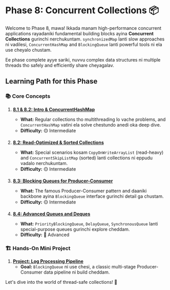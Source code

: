 # Phase 8: Concurrent Collections 📦

Welcome to Phase 8, mawa! Ikkada manam high-performance concurrent applications rayadaniki fundamental building blocks ayina **Concurrent Collections** gurinchi nerchukuntam. `synchronizedMap` lanti slow approaches ni vadilesi, `ConcurrentHashMap` and `BlockingQueue` lanti powerful tools ni ela use cheyalo chustam.

Ee phase complete ayye sariki, nuvvu complex data structures ni multiple threads tho safely and efficiently share cheyagalav.

## Learning Path for this Phase

### 📚 Core Concepts

1.  **[8.1 & 8.2: Intro & ConcurrentHashMap](./01-Intro-and-ConcurrentHashMap.md)**
    - **What:** Regular collections tho multithreading lo vache problems, and `ConcurrentHashMap` vatini ela solve chestundo anedi oka deep dive.
    - **Difficulty:** 🟡 Intermediate

2.  **[8.2: Read-Optimized & Sorted Collections](./02-Read-Optimized-and-Sorted-Collections.md)**
    - **What:** Special scenarios kosam `CopyOnWriteArrayList` (read-heavy) and `ConcurrentSkipListMap` (sorted) lanti collections ni eppudu vadalo nerchukuntam.
    - **Difficulty:** 🟡 Intermediate

3.  **[8.3: Blocking Queues for Producer-Consumer](./03-Blocking-Queues-for-Producer-Consumer.md)**
    - **What:** The famous Producer-Consumer pattern and daaniki backbone ayina `BlockingQueue` interface gurinchi detail ga chustam.
    - **Difficulty:** 🟡 Intermediate

4.  **[8.4: Advanced Queues and Deques](./04-Advanced-Queues-and-Deques.md)**
    - **What:** `PriorityBlockingQueue`, `DelayQueue`, `SynchronousQueue` lanti special-purpose queues gurinchi explore cheddam.
    - **Difficulty:** 🔴 Advanced

### 🏗️ Hands-On Mini Project

1.  **[Project: Log Processing Pipeline](./projects/01-Log-Processing-Pipeline.md)**
    - **Goal:** `BlockingQueue` ni use chesi, a classic multi-stage Producer-Consumer data pipeline ni build cheddam.

Let's dive into the world of thread-safe collections! 🚀
